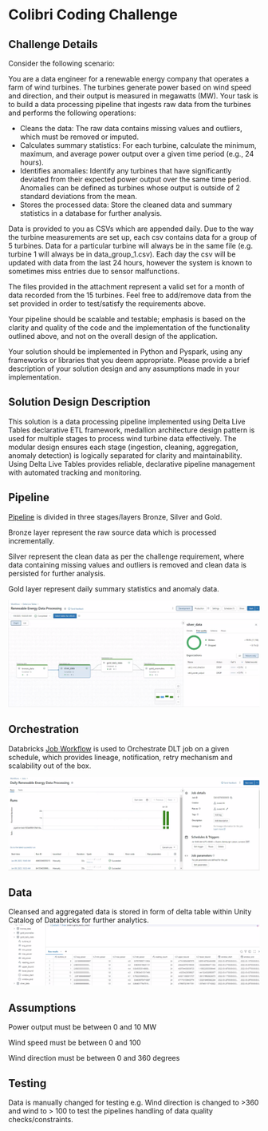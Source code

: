 # Colibri Coding Challenge

Challenge Details
---------------
Consider the following scenario:

You are a data engineer for a renewable energy company that operates a farm of wind turbines. The turbines generate power based on wind speed and direction, and their output is measured in megawatts (MW). Your task is to build a data processing pipeline that ingests raw data from the turbines and performs the following operations:

- Cleans the data: The raw data contains missing values and outliers, which must be removed or imputed.
- Calculates summary statistics: For each turbine, calculate the minimum, maximum, and average power output over a given time period (e.g., 24 hours).
- Identifies anomalies: Identify any turbines that have significantly deviated from their expected power output over the same time period. Anomalies can be defined as turbines whose output is outside of 2 standard deviations from the mean.
- Stores the processed data: Store the cleaned data and summary statistics in a database for further analysis.

Data is provided to you as CSVs which are appended daily. Due to the way the turbine measurements are set up, each csv contains data for a group of 5 turbines. Data for a particular turbine will always be in the same file (e.g. turbine 1 will always be in data_group_1.csv). Each day the csv will be updated with data from the last 24 hours, however the system is known to sometimes miss entries due to sensor malfunctions.

The files provided in the attachment represent a valid set for a month of data recorded from the 15 turbines. Feel free to add/remove data from the set provided in order to test/satisfy the requirements above.

Your pipeline should be scalable and testable; emphasis is based on the clarity and quality of the code and the implementation of the functionality outlined above, and not on the overall design of the application.

Your solution should be implemented in Python and Pyspark, using any frameworks or libraries that you deem appropriate. Please provide a brief description of your solution design and any assumptions made in your implementation.

Solution Design Description
---------------
This solution is a data processing pipeline implemented using Delta Live Tables declarative ETL framework, medallion architecture design pattern is used for multiple stages to process wind turbine data effectively.
The modular design ensures each stage (ingestion, cleaning, aggregation, anomaly detection) is logically separated for clarity and maintainability.
Using Delta Live Tables provides reliable, declarative pipeline management with automated tracking and monitoring.

Pipeline
---------------
[Pipeline](src/Process_Energy_Data.py) is divided in three stages/layers Bronze, Silver and Gold.

Bronze layer represent the raw source data which is processed incrementally.

Silver represent the clean data as per the challenge requirement, where data containing missing values and outliers is removed and clean data is persisted for further analysis.

Gold layer represent daily summary statistics and anomaly data.

![Pipeline](images/Pipeline.PNG)

Orchestration
---------------
Databricks [Job Workflow](src/Orchestration_job.json) is used to Orchestrate DLT job on a given schedule, which provides lineage, notification, retry mechanism and scalability out of the box.

![Orchestration](images/Orchestration.PNG)

Data
---------------
Cleansed and aggregated data is stored in form of delta table within Unity Catalog of Databricks for further analytics.
![Data](images/Data.PNG)

Assumptions
-----------
Power output must be between 0 and 10 MW

Wind speed must be between 0 and 100

Wind direction must be between 0 and 360 degrees

Testing
-----------
Data is manually changed for testing e.g. Wind direction is changed to >360 and wind to > 100 to test the pipelines handling of data quality checks/constraints.
